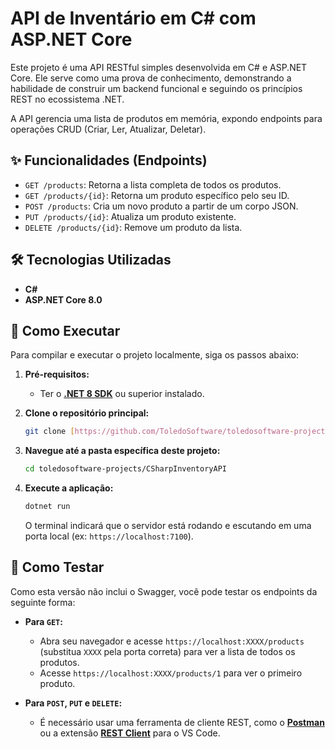 # API de Inventário em C# com ASP.NET Core

Este projeto é uma API RESTful simples desenvolvida em C# e ASP.NET Core. Ele serve como uma prova de conhecimento, demonstrando a habilidade de construir um backend funcional e seguindo os princípios REST no ecossistema .NET.

A API gerencia uma lista de produtos em memória, expondo endpoints para operações CRUD (Criar, Ler, Atualizar, Deletar).

## ✨ Funcionalidades (Endpoints)

- `GET /products`: Retorna a lista completa de todos os produtos.
- `GET /products/{id}`: Retorna um produto específico pelo seu ID.
- `POST /products`: Cria um novo produto a partir de um corpo JSON.
- `PUT /products/{id}`: Atualiza um produto existente.
- `DELETE /products/{id}`: Remove um produto da lista.

## 🛠️ Tecnologias Utilizadas

- **C#**
- **ASP.NET Core 8.0**

## 🚀 Como Executar

Para compilar e executar o projeto localmente, siga os passos abaixo:

1.  **Pré-requisitos:**
    - Ter o **[.NET 8 SDK](https://dotnet.microsoft.com/download/dotnet/8.0)** ou superior instalado.

2.  **Clone o repositório principal:**
    ```bash
    git clone [https://github.com/ToledoSoftware/toledosoftware-projects.git](https://github.com/ToledoSoftware/toledosoftware-projects.git)
    ```

3.  **Navegue até a pasta específica deste projeto:**
    ```bash
    cd toledosoftware-projects/CSharpInventoryAPI
    ```

4.  **Execute a aplicação:**
    ```bash
    dotnet run
    ```
    O terminal indicará que o servidor está rodando e escutando em uma porta local (ex: `https://localhost:7100`).

## 🧪 Como Testar

Como esta versão não inclui o Swagger, você pode testar os endpoints da seguinte forma:

-   **Para `GET`:**
    - Abra seu navegador e acesse `https://localhost:XXXX/products` (substitua `XXXX` pela porta correta) para ver a lista de todos os produtos.
    - Acesse `https://localhost:XXXX/products/1` para ver o primeiro produto.

-   **Para `POST`, `PUT` e `DELETE`:**
    - É necessário usar uma ferramenta de cliente REST, como o **[Postman](https://www.postman.com/)** ou a extensão **[REST Client](https://marketplace.visualstudio.com/items?itemName=humao.rest-client)** para o VS Code.